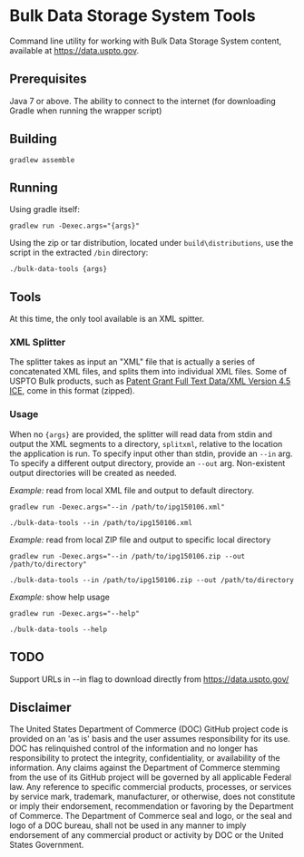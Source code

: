# Bulk Data Storage System Tools

Command line utility for working with Bulk Data Storage System content, available at https://data.uspto.gov.

## Prerequisites

Java 7 or above. The ability to connect to the internet (for downloading Gradle when running the wrapper script)

## Building

    gradlew assemble

## Running

Using gradle itself: 

    gradlew run -Dexec.args="{args}"

Using the zip or tar distribution, located under `build\distributions`, use the script in the extracted `/bin` directory:

    ./bulk-data-tools {args}

## Tools

At this time, the only tool available is an XML spitter.

### XML Splitter

The splitter takes as input an "XML" file that is actually a series of concatenated XML files, and splits them into individual XML files. Some of USPTO Bulk products, such as [Patent Grant Full Text Data/XML Version 4.5 ICE](https://data.uspto.gov/data2/patent/grant/redbook/fulltext/2015/), 
come in this format (zipped). 

### Usage

When no `{args}` are provided, the splitter will read data from stdin and output the XML segments to a directory,
`splitxml`, relative to the location the application is run. To specify input other than stdin, provide an `--in` arg.
To specify a different output directory, provide an `--out` arg. Non-existent output directories will be created as needed.

*Example:* read from local XML file and output to default directory.

    gradlew run -Dexec.args="--in /path/to/ipg150106.xml"
    
    ./bulk-data-tools --in /path/to/ipg150106.xml

*Example:* read from local ZIP file and output to specific local directory

    gradlew run -Dexec.args="--in /path/to/ipg150106.zip --out /path/to/directory"
    
    ./bulk-data-tools --in /path/to/ipg150106.zip --out /path/to/directory

*Example:* show help usage

    gradlew run -Dexec.args="--help"
    
    ./bulk-data-tools --help

## TODO

Support URLs in --in flag to download directly from https://data.uspto.gov/

## Disclaimer

The United States Department of Commerce (DOC) GitHub project code is provided on an 'as is' basis and the user assumes responsibility for its use. DOC has relinquished control of the information and no longer has responsibility to protect the integrity, confidentiality, or availability of the information. Any claims against the Department of Commerce stemming from the use of its GitHub project will be governed by all applicable Federal law. Any reference to specific commercial products, processes, or services by service mark, trademark, manufacturer, or otherwise, does not constitute or imply their endorsement, recommendation or favoring by the Department of Commerce. The Department of Commerce seal and logo, or the seal and logo of a DOC bureau, shall not be used in any manner to imply endorsement of any commercial product or activity by DOC or the United States Government.
